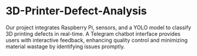 # 3D-Printer-Defect-Analysis
Our project integrates Raspberry Pi, sensors, and a YOLO model to classify 3D printing defects in real-time. A Telegram chatbot interface provides users with interactive feedback, enhancing quality control and minimizing material wastage by identifying issues promptly.
